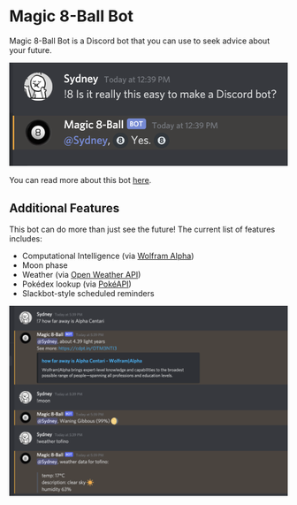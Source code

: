 # Magic 8-Ball Bot

Magic 8-Ball Bot is a Discord bot that you can use to seek advice about your future.

![easy peasy](https://github.com/sydney-sisco/magic-8-ball/blob/main/docs/scry.png?raw=true)

You can read more about this bot [here](https://sydney-sisco.medium.com/build-and-host-your-first-discord-bot-using-node-js-and-aws-20607585b6e3).

## Additional Features

This bot can do more than just see the future! The current list of features includes:
- Computational Intelligence (via [Wolfram Alpha](https://www.wolframalpha.com))
- Moon phase
- Weather (via [Open Weather API](https://openweathermap.org/api))
- Pokédex lookup (via [PokéAPI](https://pokeapi.co))
- Slackbot-style scheduled reminders

![features](https://github.com/sydney-sisco/magic-8-ball/blob/main/docs/features.png?raw=true)
